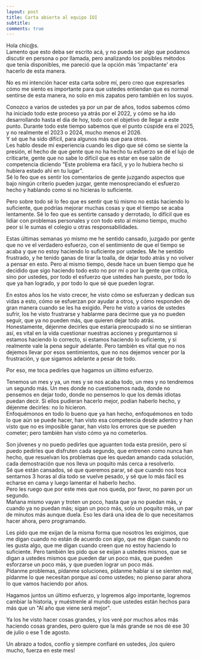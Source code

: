 ```yaml
---
layout: post
title: Carta abierta al equipo IOI
subtitle: 
comments: true  
---
```

Hola chic@s.<br>
Lamento que esto deba ser escrito acá, y no pueda ser algo que podamos discutir en persona o por llamada, pero analizando los posibles métodos que tenía disponibles, me pareció que la opción más 'impactante' era hacerlo de esta manera.

No es mi intención hacer esta carta sobre mí, pero creo que expresarles cómo me siento es importante para que ustedes entiendan que es normal sentirse de esta manera, no solo en mis zapatos pero también en los suyos.

Conozco a varios de ustedes ya por un par de años, todos sabemos cómo ha iniciado todo este proceso ya atrás por el 2022, y cómo se ha ido desarrollando hasta el día de hoy, todo con el objetivo de llegar a este punto. Durante todo este tiempo sabemos que el punto cúspide era el 2025, y no realmente el 2023 o 2024, mucho menos el 2026.<br>
Y sé que ha sido difícil, para algunos más que para otros. <br>
Les hablo desde mi experiencia cuando les digo que sé cómo se siente la presión, el hecho de que gente que no ha hecho tu esfuerzo se dé el lujo de criticarte, gente que no sabe lo difícil que es estar en ese salón de competencia diciendo "Este problema era fácil, y yo lo hubiera hecho si hubiera estado ahí en tu lugar".<br>
Sé lo feo que es sentir los comentarios de gente juzgando aspectos que bajo ningún criterio pueden juzgar, gente menospreciando el esfuerzo hecho y hablando como si no hicieras lo suficiente.<br>

Pero sobre todo sé lo feo que es sentir que tú mismo no estás haciendo lo suficiente, que podrías mejorar muchas cosas y que el tiempo se acaba lentamente. Sé lo feo que es sentirte cansado y derrotado, lo difícil que es lidiar con problemas personales y con todo esto al mismo tiempo, mucho peor si le sumas el colegio u otras responsabilidades.<br>

Estas últimas semanas yo mismo me he sentido cansado, juzgado por gente que no ve el verdadero esfuerzo, con el sentimiento de que el tiempo se acaba y que no estoy haciendo lo suficiente por ustedes. Me he sentido frustrado, y he tenido ganas de tirar la toalla, de dejar todo atrás y no volver a pensar en esto. Pero al mismo tiempo, desde hace un buen tiempo que he decidido que sigo haciendo todo esto no por mí o por la gente que critica, sino por ustedes, por todo el esfuerzo que ustedes han puesto, por todo lo que ya han logrado, y por todo lo que sé que pueden lograr. <br>

En estos años los he visto crecer, he visto cómo se esfuerzan y dedican sus vidas a esto, cómo se esfuerzan por ayudar a otros, y cómo responden de gran manera cuando se les ha exigido. Pero he visto a varios de ustedes sufrir, los he visto frustrarse y hablarme para decirme que ya no pueden seguir, que ya no pueden más, que quieren dejar todo atrás.<br>
Honestamente, déjenme decirles que estaría preocupado si no se sintieran así, es vital en la vida cuestionar nuestras acciones y preguntarnos si estamos haciendo lo correcto, si estamos haciendo lo suficiente, y si realmente vale la pena seguir adelante. Pero también es vital que no nos dejemos llevar por esos sentimientos, que no nos dejemos vencer por la frustración, y que sigamos adelante a pesar de todo. <br>

Por eso, me toca pedirles que hagamos un último esfuerzo.<br>

Tenemos un mes y ya, un mes y se nos acaba todo, un mes y no tendremos un segundo más. Un mes donde no cuestionemos nada, donde no pensemos en dejar todo, donde no pensemos lo que los demás idiotas puedan decir. Si ellos pudieran hacerlo mejor, podían haberlo hecho, y déjenme decirles: no lo hicieron. <br>
Enfoquémonos en todo lo bueno que ya han hecho, enfoquémonos en todo lo que aún se puede hacer, han visto esa competencia desde adentro y han visto que no es imposible ganar, han visto los errores que se pueden cometer; pero también han visto cómo ya no cometerlos.<br>

Son jóvenes y no puedo pedirles que aguanten toda esta presión, pero sí puedo pedirles que disfruten cada segundo, que entrenen como nunca han hecho, que resuelvan los problemas que les quedan amando cada solución, cada demostración que nos lleva un poquito más cerca a resolverlo.<br>
Sé que están cansados, sé que queremos parar, sé que cuando nos toca sentarnos 3 horas al día todo se vuelve pesado, y sé que lo más fácil es echarse en cama y luego lamentar el haberlo hecho. <br>
Pero les ruego que por este mes que nos queda, por favor, no paren por un segundo.<br>
Mañana mismo vayan y troten un poco, hasta que ya no puedan más, y cuando ya no puedan más; sigan un poco más, solo un poquito más, un par de minutos más aunque duela. Eso les dará una idea de lo que necesitamos hacer ahora, pero programando.<br>

Les pido que me exijan de la misma forma que nosotros les exigimos, que me digan cuando no están de acuerdo con algo, que me digan cuando no les gusta algo, que me digan cuando creen que no estoy haciendo lo suficiente. Pero también les pido que se exijan a ustedes mismos, que se digan a ustedes mismos que pueden dar un poco más, que pueden esforzarse un poco más, y que pueden lograr un poco más. <br>
Pídanme problemas, pídanme soluciones, pídanme hablar si se sienten mal, pídanme lo que necesitan porque así como ustedes; no pienso parar ahora lo que vamos haciendo por años.<br>

Hagamos juntos un último esfuerzo, y logremos algo importante, logremos cambiar la historia, y muéstrenle al mundo que ustedes están hechos para más que un "Al año que viene será mejor".<br>

Ya los he visto hacer cosas grandes, y los veré por muchos años más haciendo cosas grandes, pero quiero que la más grande se nos dé ese 30 de julio o ese 1 de agosto. <br>

Un abrazo a todos, confío y siempre confiaré en ustedes, ¡los quiero mucho, fuerza en este mes!